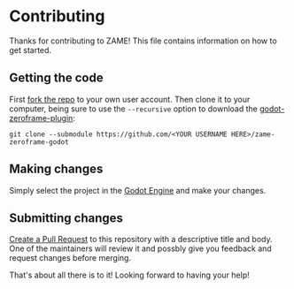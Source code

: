 # Contributing

Thanks for contributing to ZAME! This file contains information on how to get started.

## Getting the code

First [fork the repo](https://help.github.com/en/articles/fork-a-repo) to your own user account. Then clone it to your computer, being sure to use the `--recursive` option to download the [godot-zeroframe-plugin](https://github.com/anoadragon453/godot-zeroframe-plugin):

```
git clone --submodule https://github.com/<YOUR USERNAME HERE>/zame-zeroframe-godot
```

## Making changes

Simply select the project in the [Godot Engine](https://godotengine.org) and make your changes.

## Submitting changes

[Create a Pull Request](https://help.github.com/articles/creating-a-pull-request/) to this repository with a descriptive title and body. One of the maintainers will review it and possbly give you feedback and request changes before merging.

That's about all there is to it! Looking forward to having your help!
